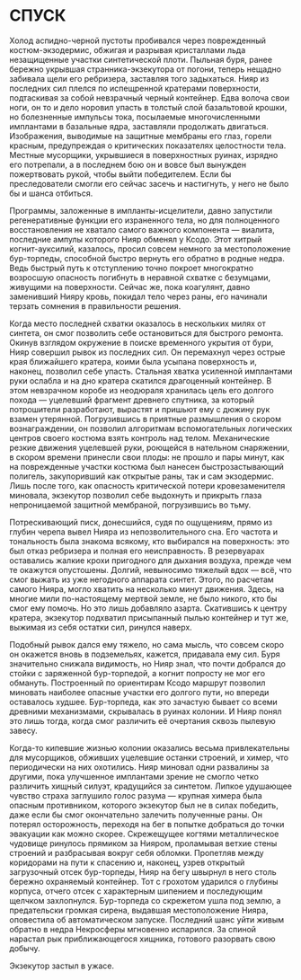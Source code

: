 # СПУСК
Холод аспидно-черной пустоты пробивался через поврежденный костюм-экзодермис, обжигая и разрывая кристаллами льда незащищенные участки синтетической плоти. Пыльная буря, ранее бережно укрывшая странника-экзекутора от погони, теперь нещадно забивала щели его ребризера, заставляя того задыхаться. Нияр из последних сил плелся по испещренной кратерами поверхности, подтаскивая за собой невзрачный черный контейнер. Едва волоча свои ноги, он то и дело норовил упасть в толстый слой базальтовой крошки, но болезненные импульсы тока, посылаемые многочисленными имплантами в базальные ядра, заставляли продолжать двигаться. Изображения, выводимые на защитные мембраны его глаз, горели красным, предупреждая о критических показателях целостности тела. Местные мусорщики, укрывшиеся в поверхностных руинах, изрядно его потрепали, а в последнем бою он и вовсе был вынужден пожертвовать рукой, чтобы выйти победителем. Если бы преследователи смогли его сейчас засечь и настигнуть, у него не было бы и шанса отбиться. 

Программы, заложенные в импланты-исцелители, давно запустили регенеративные функции его израненного тела, но для полноценного восстановления не хватало самого важного компонента — виалита, последние ампулы которого Нияр обменял у Ксодо. Этот хитрый когнит-ауксилий, казалось, просил совсем немного за местоположение бур-торпеды, способной быстро вернуть его обратно в родные недра. Ведь быстрый путь к отступлению точно покроет многократно возросшую опасность погибнуть в неравной схватке с безумцами, живущими на поверхности. Сейчас же, пока коагулянт, давно заменивший Нияру кровь, покидал тело через раны, его начинали терзать сомнения в правильности решения. 

Когда место последней схватки оказалось в нескольких милях от синтета, он смог позволить себе остановиться для быстрого ремонта. Окинув взглядом окружение в поиске временного укрытия от бури, Нияр совершил рывок из последних сил. Он перемахнул через острые края ближайшего кратера, коими была усыпана поверхность и, наконец, позволил себе упасть. Стальная хватка усиленной имплантами руки ослабла и на дно кратера скатился драгоценный контейнер. В этом невзрачном коробе из неодюраля хранилась цель его долгого похода — уцелевший фрагмент древнего спутника, за который потрошители разработают, вырастят и пришьют ему с дюжину рук взамен утерянной. Погрузившись в приятные размышления о скором вознаграждении, он позволил алгоритмам вспомогательных логических центров своего костюма взять контроль над телом. Механические резкие движения уцелевшей руки, роющейся в нательном снаряжении, в скором времени принесли свои плоды: не прошло и пары минут, как на поврежденные участки костюма был нанесен быстрозастывающий полигель, закупоривший как открытые раны, так и сам экзодермис. Лишь после того, как опасность критической потери кровезаменителя миновала, экзекутор позволил себе выдохнуть и прикрыть глаза непроницаемой защитной мембраной, погрузившись во тьму.

Потрескивающий писк, донесшийся, судя по ощущениям, прямо из глубин черепа вывел Нияра из непозволительного сна. Его частота и тональность была знакома всякому, кто выбирался на поверхность: это был отказ ребризера и полная его неисправность. В резервуарах оставались жалкие крохи пригодного для дыхания воздуха, прежде чем те окажутся опустошены. Долгий, невыносимо тяжелый вдох — всё, что смог выжать из уже негодного аппарата синтет. Этого, по расчетам самого Нияра, могло хватить на несколько минут движения. Здесь, на многие мили по-настоящему мертвой земле, не было никого, кто бы смог ему помочь. Но это лишь добавляло азарта. Скатившись к центру кратера, экзекутор подхватил присыпанный пылью контейнер и тут же, выжимая из себя остатки сил, ринулся наверх.

Подобный рывок дался ему тяжело, но сама мысль, что совсем скоро он окажется вновь в подземельях, кажется, придавала ему сил. Буря значительно снижала видимость, но Нияр знал, что почти добрался до стойки с заряженной бур-торпедой, а когнит попросту не мог его обмануть. Построенный по ориентирам Ксодо маршрут позволил миновать наиболее опасные участки его долгого пути, но впереди оставалось худшее. Бур-торпеда, как это зачастую бывает со всеми древними механизмами, скрывалась в руинах колонии. И Нияр понял это лишь тогда, когда смог различить её очертания сквозь пылевую завесу.

Когда-то кипевшие жизнью колонии оказались весьма привлекательны для мусорщиков, обживших уцелевшие останки строений, и химер, что периодически на них охотились. Нияр миновал одни развалины за другими, пока улучшенное имплантами зрение не смогло четко различить хищный силуэт, крадущийся за синтетом. Липкое удушающее чувство страха заглушило голос разума — крупная химера была опасным противником, которого экзекутор был не в силах победить, даже если бы смог окончательно залечить полученные раны. Он потерял осторожность, переходя на бег в попытке добраться до точки эвакуации как можно скорее. Скрежещущее когтями металлическое чудовище ринулось прямиком за Нияром, проламывая ветхие стены строений и разбрасывая вокруг себя обломки. Пропетляв между коридорами на пути к спасению и, наконец, узрев открытый загрузочный отсек бур-торпеды, Нияр на бегу швырнул в него столь бережно охраняемый контейнер. Тот с грохотом ударился о глубины корпуса, отчего отсек с характерным шипением и последующим щелчком захлопнулся. Бур-торпеда со скрежетом ушла под землю, а предательски громкая сирена, выдавшая местоположение Нияра, оповестила об автоматическом запуске. Последний шанс уйти живым обратно в недра Некросферы мгновенно испарился. За спиной нарастал рык приближающегося хищника, готового разорвать свою добычу.

Экзекутор застыл в ужасе.